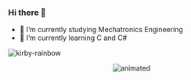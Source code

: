 ### Hi there 👋


- 🔭 I’m currently studying Mechatronics Engineering 
- 🌱 I’m currently learning C and C#

![kirby-rainbow]()

<p align="center">
  <img src ="https://github.com/Diego-Delgadillo/Diego-Delgadillo/assets/120683746/15c47552-9b6e-48b1-a731-9f30b760c992" alt="animated" />
</p>
